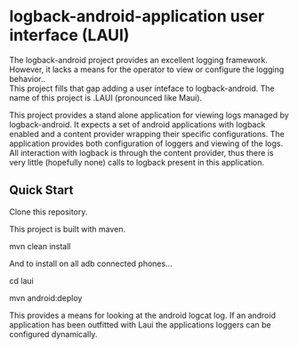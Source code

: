 logback-android-application user interface (LAUI)
==========================================

The logback-android project provides an excellent logging framework.
However, it lacks a means for the operator to view or configure the logging behavior..  
This project fills that gap adding a user inteface to logback-android.
The name of this project is .LAUI (pronounced like Maui).

This project provides a stand alone application for viewing logs managed by logback-android.
It expects a set of android applications with logback enabled and a content provider wrapping their specific configurations.
The application provides both configuration of loggers and viewing of the logs.
All interaction with logback is through the content provider, thus there is very little (hopefully none) calls to logback present in this application.

Quick Start
-----------

Clone this repository.

This project is built with maven.

mvn clean install

And to install on all adb connected phones...

cd laui

mvn android:deploy
 
This provides a means for looking at the android logcat log.
If an android application has been outfitted with Laui the
applications loggers can be configured dynamically.

 
